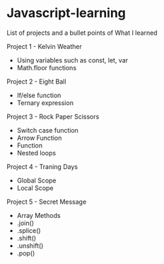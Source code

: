 # Javascript-learning

List of projects and a bullet points of What I learned 

Project 1 - Kelvin Weather
- Using variables such as const, let, var
- Math.floor functions

Project 2 - Eight Ball
- If/else function
- Ternary expression

Project 3 - Rock Paper Scissors
- Switch case function
- Arrow Function
- Function
- Nested loops

Project 4 - Traning Days
- Global Scope
- Local Scope

Project 5 - Secret Message
- Array Methods
- .join()
- .splice()
- .shift()
- .unshift()
- .pop()
